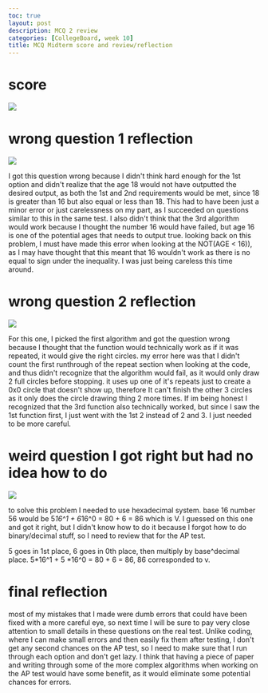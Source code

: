 ```yaml
---
toc: true
layout: post
description: MCQ 2 review
categories: [CollegeBoard, week 10]
title: MCQ Midterm score and review/reflection
---
```


# score 

![]({{site.baseurl}}/images/MCQQ2.png)


# wrong question 1 reflection

![]({{site.baseurl}}/images/old1.png)

I got this question wrong because I didn't think hard enough for the 1st option and didn't realize that the age 18 would not have outputted the desired output, as both the 1st and 2nd requirements would be met, since 18 is greater than 16 but also equal or less than 18. This had to have been just a minor error or just carelessness on my part, as I succeeded on questions similar to this in the same test. I also didn't think that the 3rd algorithm would work because I thought the number 16 would have failed, but age 16 is one of the potential ages that needs to output true. looking back on this problem, I must have made this error when looking at the NOT(AGE < 16)), as I may have thought that this meant that 16 wouldn't work as there is no equal to sign under the inequality. I was just being careless this time around.

# wrong question 2 reflection

![]({{site.baseurl}}/images/old2.png)

For this one, I picked the first algorithm and got the question wrong because I thought that the function would technically work as if it was repeated, it would give the right circles. my error here was that I didn't count the first runthrough of the repeat section when looking at the code, and thus didn't recognize that the algorithm would fail, as it would only draw 2 full circles before stopping. it uses up one of it's repeats just to create a 0x0 circle that doesn't show up, therefore It can't finish the other 3 circles as it only does the circle drawing thing 2 more times. If im being honest I recognized that the 3rd function also technically worked, but since I saw the 1st function first, I just went with the 1st 2 instead of 2 and 3. I just needed to be more careful.

# weird question I got right but had no idea how to do

![]({{site.baseurl}}/images/old3.png)

to solve this problem I needed to use hexadecimal system. base 16 number 56 would be 5*16^1 + 6*16^0 = 80 + 6 = 86 which is V. I guessed on this one and got it right, but I didn't know how to do it because I forgot how to do binary/decimal stuff, so I need to review that for the AP test.

5 goes in 1st place, 6 goes in 0th place, then multiply by base^decimal place. 5*16^1 + 5 *16^0 = 80 + 6 = 86, 86 corresponded to v.

# final reflection

most of my mistakes that I made were dumb errors that could have been fixed with a more careful eye, so next time I will be sure to pay very close attention to small details in these questions on the real test. Unlike coding, where I can make small errors and then easily fix them after testing, I don't get any second chances on the AP test, so I need to make sure that I run through each option and don't get lazy. I think that having a piece of paper and writing through some of the more complex algorithms when working on the AP test would have some benefit, as it would eliminate some potential chances for errors.